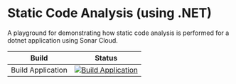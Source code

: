 # Static Code Analysis (using .NET)

A playground for demonstrating how static code analysis is performed for a dotnet application using Sonar Cloud.

|Build|Status|
|-|-|
|Build Application|[![Build Application](https://github.com/jsacapdev/analysis.dotnet/actions/workflows/azure-dev.yml/badge.svg)](https://github.com/jsacapdev/analysis.dotnet/actions/workflows/azure-dev.yml)|
